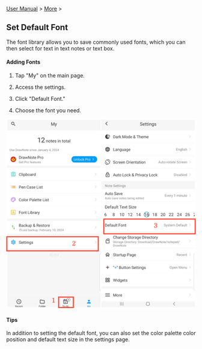 [User Manual](/dragonnest/drawnote/manual/en) > [More](/dragonnest/drawnote/manual/en/more) >

Set Default Font
---
The font library allows you to save commonly used fonts, which you can then select for text in text notes or text box.

#### Adding Fonts
1. Tap "My" on the main page.

2. Access the settings.

3. Click "Default Font."

4. Choose the font you need.

![Set Default Font 1](imgs/set_default_font1.png)


#### Tips
In addition to setting the default font, you can also set the color palette color position and default text size in the settings page.